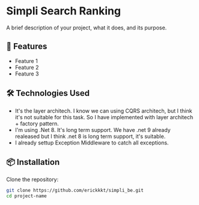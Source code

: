 
# Simpli Search Ranking

A brief description of your project, what it does, and its purpose.

## 🚀 Features

- Feature 1
- Feature 2
- Feature 3

## 🛠️ Technologies Used

- It's the layer architech. I know we can using CQRS architech, but I think it's not suitable for this task. So I have implemented with layer architech + factory pattern.
- I'm using .Net 8. It's long term support. We have .net 9 already realeased but I think .net 8 is long term support, it's suitable.
- I already settup Exception Middleware to catch all exceptions.

## 📦 Installation

Clone the repository:

```bash
git clone https://github.com/erickkkt/simpli_be.git
cd project-name


